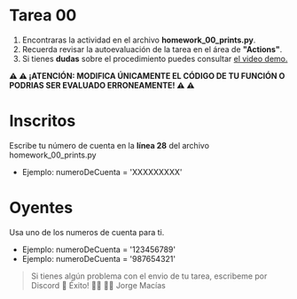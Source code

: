 # Tarea 00
1. Encontraras la actividad en el archivo **homework_00_prints.py**.
1. Recuerda revisar la autoevaluación de la tarea en el área de **"Actions"**. 
1. Si tienes **dudas** sobre el procedimiento puedes consultar [el video demo.]()

**:warning: :warning: ¡ATENCIÓN: MODIFICA ÚNICAMENTE EL CÓDIGO DE TU FUNCIÓN O PODRIAS SER EVALUADO ERRONEAMENTE! :warning: :warning:**

# Inscritos
Escribe tu número de cuenta en la **línea 28** del archivo homework_00_prints.py  
* Ejemplo: numeroDeCuenta = 'XXXXXXXXX'

# Oyentes
Usa uno de los numeros de cuenta para ti. 
* Ejemplo: numeroDeCuenta = '123456789'
* Ejemplo: numeroDeCuenta = '987654321'


> Si tienes algún problema con el envio de tu tarea, escribeme por Discord :space_invader:
> Éxito! :woman_technologist: :man_technologist:
Jorge Macías
